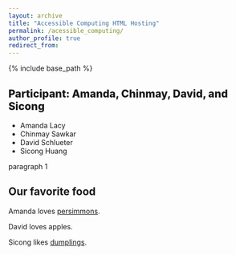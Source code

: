 ```yaml
---
layout: archive
title: "Accessible Computing HTML Hosting"
permalink: /acessible_computing/
author_profile: true
redirect_from:
---
```


{% include base_path %}

<html>
<title>Test website!</title>
<head>
<style>
h1 {
	font-weight: 800;
}

p {
	color: maroon;
}
</style>
</head>
<body>
<section>

<h1>Participant: Amanda, Chinmay, David, and Sicong</h1>
<ul>
  <li>Amanda Lacy</li>
  <li>Chinmay Sawkar</li>
  <li>David Schlueter</li>
  <li>Sicong Huang</li>
</ul>
<p> paragraph 1 </p>
</section>

<h2>Our favorite food</h2>

<p>Amanda loves <a href=”https://www.seriouseats.com/persimmons”>persimmons</a>.</p>
<p>David loves apples.</p>

<p>Sicong likes <a href="https://en.wikipedia.org/wiki/Dumpling">dumplings</a>.</p>

<style>
h1 {
	font-weight: 800;
}
</style>
</body>
</html>